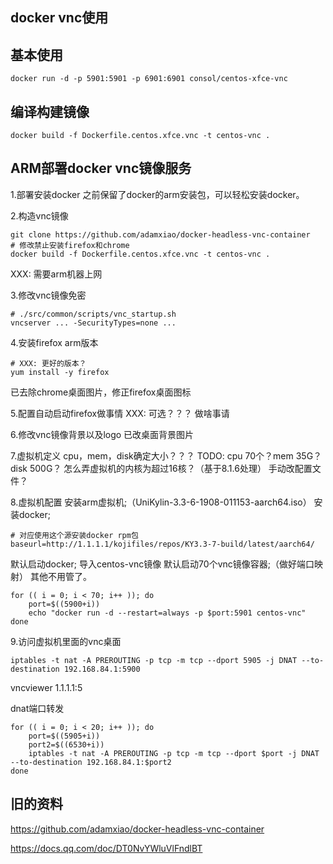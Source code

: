 ## docker vnc使用

## 基本使用

```
docker run -d -p 5901:5901 -p 6901:6901 consol/centos-xfce-vnc
```

## 编译构建镜像

```
docker build -f Dockerfile.centos.xfce.vnc -t centos-vnc .
```

## ARM部署docker vnc镜像服务

1.部署安装docker
之前保留了docker的arm安装包，可以轻松安装docker。

2.构造vnc镜像
```
git clone https://github.com/adamxiao/docker-headless-vnc-container
# 修改禁止安装firefox和chrome
docker build -f Dockerfile.centos.xfce.vnc -t centos-vnc .
```

XXX: 需要arm机器上网

3.修改vnc镜像免密
```
# ./src/common/scripts/vnc_startup.sh
vncserver ... -SecurityTypes=none ...
```

4.安装firefox arm版本
```
# XXX: 更好的版本？
yum install -y firefox
```

已去除chrome桌面图片，修正firefox桌面图标

5.配置自动启动firefox做事情
XXX: 可选？？？ 做啥事请

6.修改vnc镜像背景以及logo
已改桌面背景图片

7.虚拟机定义
cpu，mem，disk确定大小？？？
TODO: cpu 70个？mem 35G？ disk 500G？
怎么弄虚拟机的内核为超过16核？（基于8.1.6处理）
手动改配置文件？

8.虚拟机配置
安装arm虚拟机;（UniKylin-3.3-6-1908-011153-aarch64.iso）
安装docker;
```
# 对应使用这个源安装docker rpm包
baseurl=http://1.1.1.1/kojifiles/repos/KY3.3-7-build/latest/aarch64/
```

默认启动docker;
导入centos-vnc镜像
默认启动70个vnc镜像容器;（做好端口映射）
其他不用管了。
```
for (( i = 0; i < 70; i++ )); do
    port=$((5900+i))
    echo "docker run -d --restart=always -p $port:5901 centos-vnc"
done
```


9.访问虚拟机里面的vnc桌面
```
iptables -t nat -A PREROUTING -p tcp -m tcp --dport 5905 -j DNAT --to-destination 192.168.84.1:5900
```

vncviewer 1.1.1.1:5

dnat端口转发
```
for (( i = 0; i < 20; i++ )); do
    port=$((5905+i))
    port2=$((6530+i))
    iptables -t nat -A PREROUTING -p tcp -m tcp --dport $port -j DNAT --to-destination 192.168.84.1:$port2
done
```

## 旧的资料

https://github.com/adamxiao/docker-headless-vnc-container

https://docs.qq.com/doc/DT0NvYWluVlFndlBT
